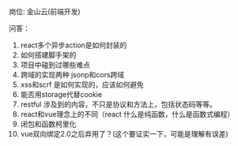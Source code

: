 岗位: 金山云(前端开发)

问答：

1. react多个异步action是如何封装的
2. 如何搭建脚手架的
3. 项目中碰到过哪些难点
4. 跨域的实现两种 jsonp和cors跨域
5. xss和scrf 是如何实现的，应该如何避免
6. 能否用storage代替cookie
7. restful 涉及到的内容，不只是协议和方法上，包括状态码等等。
8. react和vue理念上的不同（react 什么是纯函数，什么是函数式编程）
9. 闭包和函数柯里化
10. vue双向绑定2.0之后弃用了？(这个要证实一下，可能是理解有误差)